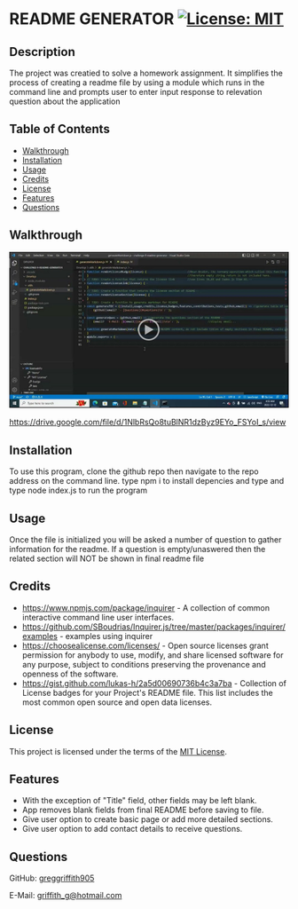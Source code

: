 # README GENERATOR	[![License: MIT](https://img.shields.io/badge/License-MIT-yellow.svg)](https://choosealicense.com/licenses/mit/)

## Description

The project was creatied to solve a homework assignment. It simplifies the process of creating a readme file by using a module which runs in the command line and prompts user to enter input response to relevation question about the application

## Table of Contents

- [Walkthrough](#walkthrough)
- [Installation](#installation)
- [Usage](#usage)
- [Credits](#credits)
- [License](#license)
- [Features](#features)
- [Questions](#questions)

## Walkthrough

[![videolink](./Develop/videowalkthrough.jpeg)](https://drive.google.com/file/d/1NlbRsQo8tuBlNR1dzByz9EYo_FSYoI_s/view
)

https://drive.google.com/file/d/1NlbRsQo8tuBlNR1dzByz9EYo_FSYoI_s/view

## Installation

To use this program, clone the github repo then navigate to the repo address on the command line. type npm i to install depencies and type and type node index.js to run the program  

## Usage

Once the file is initialized you will be asked a number of question to gather information for the readme. If a question is empty/unaswered then the related section will NOT be shown in final readme file

## Credits

- https://www.npmjs.com/package/inquirer - A collection of common interactive command line user interfaces.
- https://github.com/SBoudrias/Inquirer.js/tree/master/packages/inquirer/examples - examples using inquirer
- https://choosealicense.com/licenses/   - Open source licenses grant permission for anybody to use, modify, and share licensed software for any purpose, subject to conditions preserving the provenance and openness of the software.
- https://gist.github.com/lukas-h/2a5d00690736b4c3a7ba - Collection of License badges for your Project's README file. This list includes the most common open source and open data licenses.

## License

This project is licensed under the terms of the [MIT License](https://choosealicense.com/licenses/mit/).

## Features

- With the exception of "Title" field, other fields may be left blank.
- App removes blank fields from final README before saving to file.
- Give user option to create basic page or add more detailed sections.
- Give user option to add contact details to receive questions.

## Questions

GitHub: [greggriffith905](https://github.com/greggriffith905) 

E-Mail: [griffith_g@hotmail.com](mailto:griffith_g@hotmail.com)



